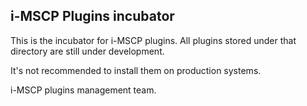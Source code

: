 i-MSCP Plugins incubator
------------------------

This is the incubator for i-MSCP plugins. All plugins stored under that directory are still under development.

It's not recommended to install them on production systems.

i-MSCP plugins management team.
